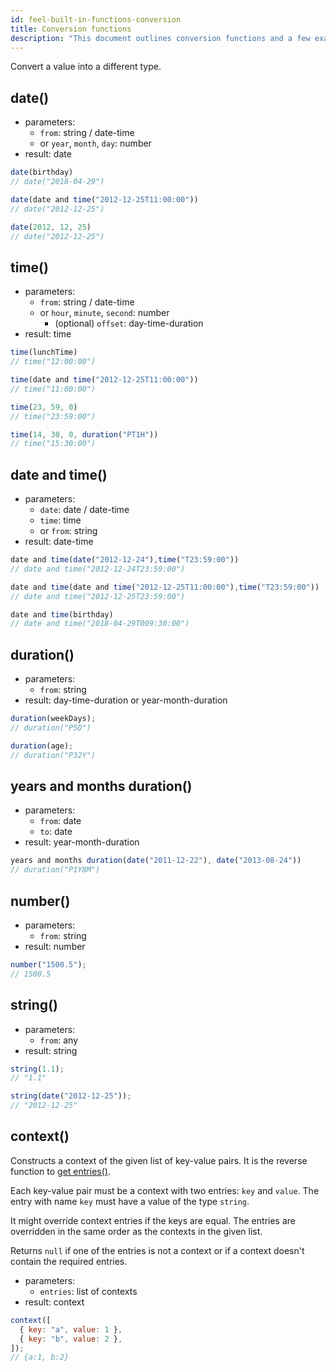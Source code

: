 ```yaml
---
id: feel-built-in-functions-conversion
title: Conversion functions
description: "This document outlines conversion functions and a few examples."
---
```


Convert a value into a different type.

## date()

- parameters:
  - `from`: string / date-time
  - or `year`, `month`, `day`: number
- result: date

```js
date(birthday)
// date("2018-04-29")

date(date and time("2012-12-25T11:00:00"))
// date("2012-12-25")

date(2012, 12, 25)
// date("2012-12-25")
```

## time()

- parameters:
  - `from`: string / date-time
  - or `hour`, `minute`, `second`: number
    - (optional) `offset`: day-time-duration
- result: time

```js
time(lunchTime)
// time("12:00:00")

time(date and time("2012-12-25T11:00:00"))
// time("11:00:00")

time(23, 59, 0)
// time("23:59:00")

time(14, 30, 0, duration("PT1H"))
// time("15:30:00")
```

## date and time()

- parameters:
  - `date`: date / date-time
  - `time`: time
  - or `from`: string
- result: date-time

```js
date and time(date("2012-12-24"),time("T23:59:00"))
// date and time("2012-12-24T23:59:00")

date and time(date and time("2012-12-25T11:00:00"),time("T23:59:00"))
// date and time("2012-12-25T23:59:00")

date and time(birthday)
// date and time("2018-04-29T009:30:00")
```

## duration()

- parameters:
  - `from`: string
- result: day-time-duration or year-month-duration

```js
duration(weekDays);
// duration("P5D")

duration(age);
// duration("P32Y")
```

## years and months duration()

- parameters:
  - `from`: date
  - `to`: date
- result: year-month-duration

```js
years and months duration(date("2011-12-22"), date("2013-08-24"))
// duration("P1Y8M")
```

## number()

- parameters:
  - `from`: string
- result: number

```js
number("1500.5");
// 1500.5
```

## string()

- parameters:
  - `from`: any
- result: string

```js
string(1.1);
// "1.1"

string(date("2012-12-25"));
// "2012-12-25"
```

## context()

Constructs a context of the given list of key-value pairs. It is the reverse function to [get entries()](feel-built-in-functions-context.md#get-entries).

Each key-value pair must be a context with two entries: `key` and `value`. The entry with name `key` must have a value of the type `string`.

It might override context entries if the keys are equal. The entries are overridden in the same order as the contexts in the given list.

Returns `null` if one of the entries is not a context or if a context doesn't contain the required entries.

- parameters:
  - `entries`: list of contexts
- result: context

```js
context([
  { key: "a", value: 1 },
  { key: "b", value: 2 },
]);
// {a:1, b:2}
```
